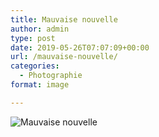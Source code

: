 ```yaml
---
title: Mauvaise nouvelle
author: admin
type: post
date: 2019-05-26T07:07:09+00:00
url: /mauvaise-nouvelle/
categories:
  - Photographie
format: image

---
```

![Mauvaise nouvelle](./img_0110.jpg)